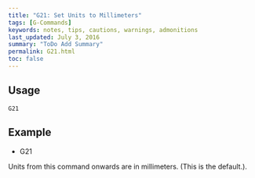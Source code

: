 ```yaml
---
title: "G21: Set Units to Millimeters" 
tags: [G-Commands]
keywords: notes, tips, cautions, warnings, admonitions
last_updated: July 3, 2016
summary: "ToDo Add Summary"
permalink: G21.html
toc: false
---
```


## Usage ##
```
G21
```

## Example ##

+ G21

Units from this command onwards are in millimeters. (This is the default.).

